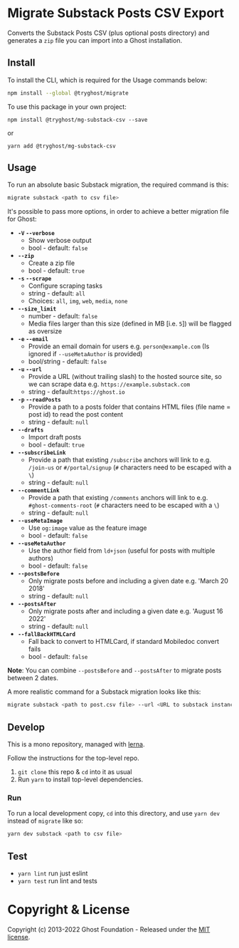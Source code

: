 # Migrate Substack Posts CSV Export

Converts the Substack Posts CSV (plus optional posts directory) and generates a `zip` file you can import into a Ghost installation.


## Install

To install the CLI, which is required for the Usage commands below:

```sh
npm install --global @tryghost/migrate
```

To use this package in your own project:

`npm install @tryghost/mg-substack-csv --save`

or

`yarn add @tryghost/mg-substack-csv`


## Usage

To run an absolute basic Substack migration, the required command is this:

```sh
migrate substack <path to csv file>
```

It's possible to pass more options, in order to achieve a better migration file for Ghost:

- **`-V` `--verbose`** 
    - Show verbose output
    - bool - default: `false`        
- **`--zip`** 
    - Create a zip file
    - bool - default: `true`            
- **`-s` `--scrape`** 
    - Configure scraping tasks
    - string - default: `all` 
    - Choices: `all`, `img`, `web`, `media`, `none`    
- **`--size_limit`**
    - number - default: `false`
    - Media files larger than this size (defined in MB [i.e. `5`]) will be flagged as oversize     
- **`-e` `--email`** 
    - Provide an email domain for users e.g. `person@example.com` (Is ignored if `--useMetaAuthor` is provided)
    - bool/string - default: `false`            
- **`-u` `--url`** 
    - Provide a URL (without trailing slash) to the hosted source site, so we can scrape data e.g. `https://example.substack.com`
    - string - default:`https://ghost.io` 
- **`-p` `--readPosts`** 
    - Provide a path to a posts folder that contains HTML files (file name = post id) to read the post content
    - string - default: `null`            
- **`--drafts`** 
    - Import draft posts
    - bool - default: `true`       
- **`--subscribeLink`** 
    - Provide a path that existing `/subscribe` anchors will link to e.g. `/join-us` or `#/portal/signup` (`#` characters need to be escaped with a `\`)
    - string - default: `null`
- **`--commentLink`** 
    - Provide a path that existing `/comments` anchors will link to e.g. `#ghost-comments-root` (`#` characters need to be escaped with a `\`)
    - string - default: `null`
- **`--useMetaImage`** 
    - Use `og:image` value as the feature image
    - bool - default: `false`  
- **`--useMetaAuthor`** 
    - Use the author field from `ld+json` (useful for posts with multiple authors)
    - bool - default: `false`  
- **`--postsBefore`** 
    - Only migrate posts before and including a given date e.g. 'March 20 2018'
    - string - default: `null`
- **`--postsAfter`** 
    - Only migrate posts after and including a given date e.g. 'August 16 2022'
    - string - default: `null`
- **`--fallBackHTMLCard`** 
    - Fall back to convert to HTMLCard, if standard Mobiledoc convert fails
    - bool - default: `false`      

**Note**: You can combine `--postsBefore` and `--postsAfter` to migrate posts between 2 dates.

A more realistic command for a Substack migration looks like this:

```sh
migrate substack <path to post.csv file> --url <URL to substack instance> --readPosts <path to directory containing html files> --subscribeLink \#/portal/signup --useMetaImage true --useMetaAuthor true
```


## Develop

This is a mono repository, managed with [lerna](https://lerna.js.org).

Follow the instructions for the top-level repo.
1. `git clone` this repo & `cd` into it as usual
2. Run `yarn` to install top-level dependencies.


### Run

To run a local development copy, `cd` into this directory, and use `yarn dev` instead of `migrate` like so:

```sh
yarn dev substack <path to csv file>
```


## Test

- `yarn lint` run just eslint
- `yarn test` run lint and tests


# Copyright & License

Copyright (c) 2013-2022 Ghost Foundation - Released under the [MIT license](LICENSE).
